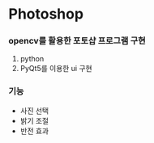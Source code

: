 # Photoshop
### opencv를 활용한 포토샵 프로그램 구현

1. python
2. PyQt5를 이용한 ui 구현

### 기능
- 사진 선택
- 밝기 조절
- 반전 효과
